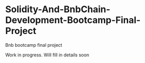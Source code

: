 # Solidity-And-BnbChain-Development-Bootcamp-Final-Project
Bnb bootcamp final project

Work in progress. Will fill in details soon

